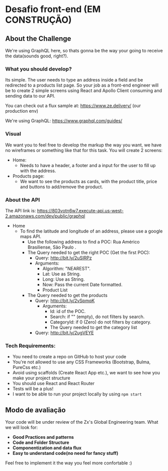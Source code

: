 # Desafio front-end (EM CONSTRUÇÃO)

## About the Challenge 

We're using GraphQL here, so thats gonna be the way your going to receive the data(sounds good, right?).

### What you should develop?
Its simple. The user needs to type an address inside a field and be redirected to a products list page. So your job as a front-end engineer will be to create 2 simple screens using React and Apollo Client consuming and sending data to our API.

You can check out a flux sample at: https://www.ze.delivery/ (our production env)

We're   using   GraphQL:    https://www.graphql.com/guides/

### Visual
We want you to feel free to develop the markup the way you want, we have no wireframes or something like that for this task. You will create 2 screens:
  - Home:
    - Needs to have a header, a footer and a input for the user to fill up with the address.
  - Products page:
    - We want to see the products as cards, with the product title, price and buttons to add/remove the product.

### About the API
The   API   link   is:    https://803votn6w7.execute-api.us-west-2.amazonaws.com/dev/public/graphql
  - Home
    - To   find   the   latitude   and   longitude   of   an   address,   please   use   a   google   maps   API.
      - Use   the   following   address   to   find   a   POC:    Rua   Américo   Brasiliense,   São   Paulo . 
      - The   Query   needed   to   get   the   right   POC   (Get   the   first   POC):
        - Query:       http://bit.ly/2uSIRPz
        - Arguments:
          - Algorithm:   "NEAREST".
          - Lat:   Use   as   String.
          - Long:   Use   as   String.
          - Now:   Pass   the   current   Date   formatted.
          - Product   List
      - The   Query   needed   to   get   the   products
        - Query:    http://bit.ly/2vSpmqK
          - Arguments:
            - Id:   id   of   the   POC.
            - Search:   if   ""   (empty),   do   not   filters   by   search.
            - CategoryId:   if   0   (Zero)   do   not   filters   by   category.
            - The   Query   needed   to   get   the   category   list
        - Query:    http://bit.ly/2ugVEYE


### Tech Requirements:

- You need to create a repo on GitHub to host your code
- You're not allowed to use any CSS Frameworks (Bootstrap, Bulma, PureCss etc.)
- Avoid using scaffolds (Create React App etc.), we want to see how you make your project structure
- You should use React and React Router
- Tests will be a plus!
- I want to be able to run your project locally by using `npm start`

## Modo de avaliação

Your code will be under review of the Zx's Global Engineering team. What we will look for:
- **Good Practices and patterns**
- **Code and Folder Structure**
- **Componentization and data flux**
- **Easy to understand code(no need for fancy stuff)**


Feel free to implement it the way you feel more confortable :)
